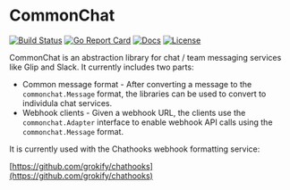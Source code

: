 # CommonChat

[![Build Status][build-status-svg]][build-status-link]
[![Go Report Card][goreport-svg]][goreport-link]
[![Docs][docs-godoc-svg]][docs-godoc-link]
[![License][license-svg]][license-link]

CommonChat is an abstraction library for chat / team messaging services like Glip and Slack. It currently includes two parts:

* Common message format - After converting a message to the `commonchat.Message` format, the libraries can be used to convert to individula chat services.
* Webhook clients - Given a webhook URL, the clients use the `commonchat.Adapter` interface to enable webhook API calls using the `commonchat.Message` format.

It is currently used with the Chathooks webhook formatting service:

[https://github.com/grokify/chathooks](https://github.com/grokify/chathooks)

 [build-status-svg]: https://github.com/grokify/commonchat/workflows/build/badge.svg
 [build-status-link]: https://github.com/grokify/commonchat/actions
 [coverage-status-svg]: https://coveralls.io/repos/grokify/commonchat/badge.svg?branch=master
 [coverage-status-link]: https://coveralls.io/r/grokify/commonchat?branch=master
 [goreport-svg]: https://goreportcard.com/badge/github.com/grokify/commonchat
 [goreport-link]: https://goreportcard.com/report/github.com/grokify/commonchat
 [codeclimate-status-svg]: https://codeclimate.com/github/grokify/commonchat/badges/gpa.svg
 [codeclimate-status-link]: https://codeclimate.com/github/grokify/commonchat
 [docs-godoc-svg]: https://pkg.go.dev/badge/github.com/grokify/commonchat
 [docs-godoc-link]: https://pkg.go.dev/github.com/grokify/commonchat
 [license-svg]: https://img.shields.io/badge/license-MIT-blue.svg
 [license-link]: https://github.com/grokify/commonchat/blob/master/LICENSE.md
